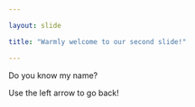 ```yaml
---

layout: slide

title: "Warmly welcome to our second slide!"

---
```


Do you know my name?

Use the left arrow to go back!
